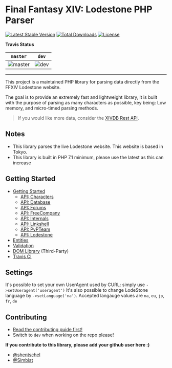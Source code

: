 # Final Fantasy XIV: Lodestone PHP Parser

[![Latest Stable Version](https://poser.pugx.org/Simbiat/lodestone-php/v/stable)](https://packagist.org/packages/Simbiat/lodestone-php)
[![Total Downloads](https://poser.pugx.org/Simbiat/lodestone-php/downloads)](https://packagist.org/packages/Simbiat/lodestone-php)
[![License](https://poser.pugx.org/Simbiat/lodestone-php/license)](https://packagist.org/packages/Simbiat/lodestone-php)

**Travis Status**

|`master`|`dev`|
|---|---|
|![master](https://travis-ci.org/Simbiat/lodestone-php.svg?branch=master)|![dev](https://travis-ci.org/Simbiat/lodestone-php.svg?branch=dev)|

---

This project is a maintained PHP library for parsing data directly from the FFXIV Lodestone website.

The goal is to provide an extremely fast and lightweight library, it is built with the purpose of parsing as many characters as possible, key being: Low memory, and micro-timed parsing methods.

> If you would like more data, consider the [XIVDB Rest API](https://github.com/xivdb/api).

## Notes

- This library parses the live Lodestone website. This website is based in Tokyo.
- This library is built in PHP 7.1 minimum, please use the latest as this can increase 

## Getting Started

- [Getting Started](docs/GettingStarted.md)
    - [API: Characters](docs/ApiCharacters.md)
    - [API: Database](docs/ApiDatabase.md)
    - [API: Forums](docs/ApiForums.md)
    - [API: FreeCompany](docs/ApiFreeCompany.md)
    - [API: Internals](docs/ApiInternals.md)
    - [API: Linkshell](docs/ApiLinkshell.md)
    - [API: PvPTeam](/docs/ApiPvPTeam.md)
    - [API: Lodestone](docs/ApiLodestone.md)
- [Entities](docs/Entities.md)
- [Validation](docs/Validation.md)
- [DOM Library](docs/DomLibraryLegacy.md) (Third-Party)
- [Travis CI](https://travis-ci.org/Simbiat/lodestone-php/branches)

## Settings
It's possible to set your own UserAgent used by CURL: simply use `->setUseragent('useragent')`
It's also possible to change LodeStone language by `->setLanguage('na')`. Accepted langauge values are `na`, `eu`, `jp`, `fr`, `de`

## Contributing

- [Read the contributing guide first!](CONTRIBUTING.md)
- Switch to `dev` when working on the repo please!

**If you contribute to this library, please add your github user here :)**

- [@shentschel](https://github.com/shentschel)
- [@Simbiat](https://github.com/Simbiat)

